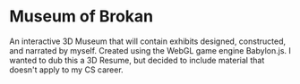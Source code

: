 # Museum of Brokan

An interactive 3D Museum that will contain exhibits designed, constructed, and narrated by myself. Created using the WebGL game engine Babylon.js. I wanted to dub this a 3D Resume, but decided to include material that doesn't apply to my CS career. 
